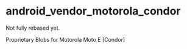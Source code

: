 android_vendor_motorola_condor
==============================

Not fully rebased yet.

Proprietary Blobs for Motorola Moto E [Condor]
